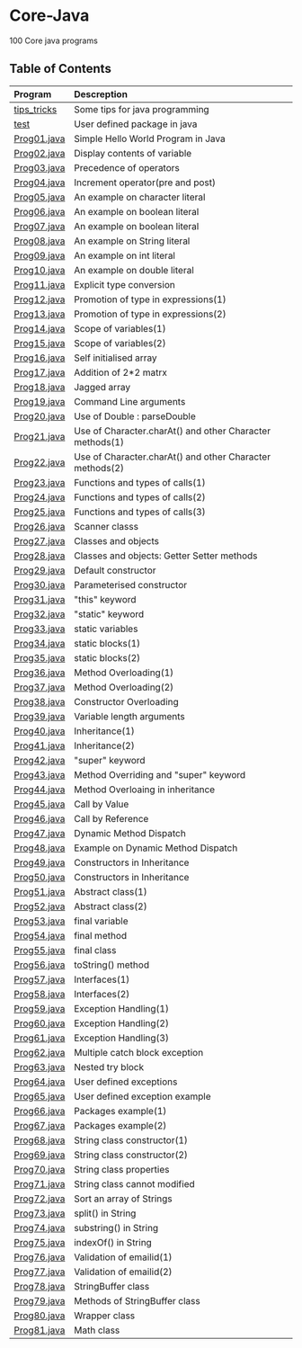 # Core-Java
100 Core java programs

## Table of Contents
|Program                        |Descreption                            |
|:------------------------------|:--------------------------------------|
|[tips_tricks](tips_tricks)|Some tips for java programming|
|[test](test)  |User defined package in java|
|[Prog01.java](Prog01.java)  |Simple Hello World Program in Java|
|[Prog02.java](Prog02.java)  |Display contents of variable|
|[Prog03.java](Prog03.java)  |Precedence of operators|
|[Prog04.java](Prog04.java)  |Increment operator(pre and post)|
|[Prog05.java](Prog05.java)  |An example on character literal|
|[Prog06.java](Prog06.java)  |An example on boolean literal|
|[Prog07.java](Prog07.java)  |An example on boolean literal|
|[Prog08.java](Prog08.java)  |An example on String literal|
|[Prog09.java](Prog09.java)  |An example on int literal|
|[Prog10.java](Prog10.java)|An example on double literal|
|[Prog11.java](Prog11.java)| Explicit type conversion|
|[Prog12.java](Prog12.java)|Promotion of type in expressions(1)|
|[Prog13.java](Prog13.java)|Promotion of type in expressions(2)|
|[Prog14.java](Prog14.java)|Scope of variables(1)|
|[Prog15.java](Prog15.java)|Scope of variables(2)|
|[Prog16.java](Prog16.java)|Self initialised array|
|[Prog17.java](Prog17.java)|Addition of 2*2 matrx|
|[Prog18.java](Prog18.java)|Jagged array|
|[Prog19.java](Prog19.java)|Command Line arguments|
|[Prog20.java](Prog20.java)|Use of Double : parseDouble|
|[Prog21.java](Prog21.java)|Use of Character.charAt() and other Character methods(1)|
|[Prog22.java](Prog22.java)|Use of Character.charAt() and other Character methods(2)|
|[Prog23.java](Prog23.java)|Functions and types of calls(1)|
|[Prog24.java](Prog24.java)|Functions and types of calls(2)|
|[Prog25.java](Prog25.java)|Functions and types of calls(3)|
|[Prog26.java](Prog26.java)|Scanner classs|
|[Prog27.java](Prog27.java)|Classes and objects|
|[Prog28.java](Prog28.java)|Classes and objects: Getter Setter methods|
|[Prog29.java](Prog29.java)|Default constructor|
|[Prog30.java](Prog30.java)|Parameterised constructor|
|[Prog31.java](Prog31.java)|"this" keyword|
|[Prog32.java](Prog32.java)|"static" keyword|
|[Prog33.java](Prog33.java)|static variables|
|[Prog34.java](Prog34.java)|static blocks(1)|
|[Prog35.java](Prog35.java)|static blocks(2)|
|[Prog36.java](Prog36.java)|Method Overloading(1)|
|[Prog37.java](Prog37.java)|Method Overloading(2)|
|[Prog38.java](Prog38.java)|Constructor Overloading|
|[Prog39.java](Prog39.java)|Variable length arguments|
|[Prog40.java](Prog40.java)|Inheritance(1)|
|[Prog41.java](Prog41.java)|Inheritance(2)|
|[Prog42.java](Prog42.java)|"super" keyword|
|[Prog43.java](Prog43.java)|Method Overriding and "super" keyword|
|[Prog44.java](Prog44.java)|Method Overloaing in inheritance|
|[Prog45.java](Prog45.java)|Call by Value|
|[Prog46.java](Prog46.java)|Call by Reference|
|[Prog47.java](Prog47.java)|Dynamic Method Dispatch|
|[Prog48.java](Prog48.java)|Example on Dynamic Method Dispatch|
|[Prog49.java](Prog49.java)|Constructors in Inheritance|
|[Prog50.java](Prog50.java)|Constructors in Inheritance|
|[Prog51.java](Prog51.java)|Abstract class(1)|
|[Prog52.java](Prog52.java)|Abstract class(2)|
|[Prog53.java](Prog53.java)|final variable|
|[Prog54.java](Prog54.java)|final method|
|[Prog55.java](Prog55.java)|final class|
|[Prog56.java](Prog56.java)|toString() method|
|[Prog57.java](Prog57.java)|Interfaces(1)|
|[Prog58.java](Prog58.java)|Interfaces(2)|
|[Prog59.java](Prog59.java)|Exception Handling(1)|
|[Prog60.java](Prog60.java)|Exception Handling(2)|
|[Prog61.java](Prog61.java)|Exception Handling(3)|
|[Prog62.java](Prog62.java)|Multiple catch block exception|
|[Prog63.java](Prog63.java)|Nested try block|
|[Prog64.java](Prog64.java)|User defined exceptions|
|[Prog65.java](Prog65.java)|User defined exception example|
|[Prog66.java](Prog66.java)|Packages example(1)|
|[Prog67.java](Prog67.java)|Packages example(2)|
|[Prog68.java](Prog68.java)|String class constructor(1)|
|[Prog69.java](Prog69.java)|String class constructor(2)|
|[Prog70.java](Prog70.java)|String class properties|
|[Prog71.java](Prog71.java)|String class cannot modified|
|[Prog72.java](Prog72.java)|Sort an array of Strings|
|[Prog73.java](Prog73.java)|split() in String|
|[Prog74.java](Prog74.java)|substring() in String|
|[Prog75.java](Prog75.java)|indexOf() in String|
|[Prog76.java](Prog76.java)|Validation of emailid(1)|
|[Prog77.java](Prog77.java)|Validation of emailid(2)|
|[Prog78.java](Prog78.java)|StringBuffer class|
|[Prog79.java](Prog79.java)|Methods of StringBuffer class|
|[Prog80.java](Prog80.java)|Wrapper class|
|[Prog81.java](Prog81.java)|Math class|
